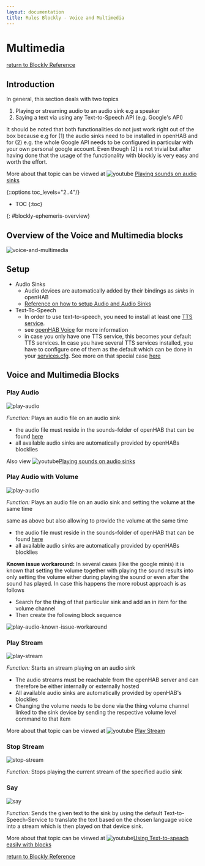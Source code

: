 ```yaml
---
layout: documentation
title: Rules Blockly - Voice and Multimedia
---
```

<!-- markdownlint-disable MD036 -->

# Multimedia

[return to Blockly Reference](index.html#voice-and-multimedia)

## Introduction

In general, this section deals with two topics

1) Playing or streaming audio to an audio sink e.g a speaker
1) Saying a text via using any Text-to-Speech API (e.g. Google's API)

It should be noted that both functionalities do not just work right out of the box because e.g for (1) the audio sinks need to be installed in openHAB and for (2) e.g. the whole Google API needs to be configured in particular with your own personal google account.
Even though (2) is not trivial but after having done that the usage of the functionality with blockly is very easy and worth the effort.

More about that topic can be viewed at ![youtube](../images/blockly/youtube-logo-small.png) [Playing sounds on audio sinks](https://youtu.be/EdllUlJ7p6k?t=2035)

{::options toc_levels="2..4"/}

- TOC
{:toc}

{: #blockly-ephemeris-overview}

## Overview of the Voice and Multimedia blocks

![voice-and-multimedia](../images/blockly/blockly-voice-and-multimedia.png)

## Setup

- Audio Sinks
  - Audio devices are automatically added by their bindings as _sinks_ in openHAB
  - [Reference on how to setup Audio and Audio Sinks](https://www.openhab.org/docs/configuration/multimedia.html)
- Text-To-Speech
  - In order to use text-to-speech, you need to install at least one [TTS service](https://www.openhab.org/addons/#voice).
  - see [openHAB Voice](https://www.openhab.org/docs/configuration/multimedia.html#voice) for more information
  - in case you only have one TTS service, this becomes your default TTS services.
  In case you have several TTS services installed, you have to configure one of them as the default which can be done in your [services.cfg](https://github.com/openhab/openhab-distro/blob/master/distributions/distribution-resources/src/main/resources/runtime/etc/services.cfg#L20).
  See more on that special case [here](https://community.openhab.org/t/where-to-set-default-tts-voice/15450/2)

## Voice and Multimedia Blocks

### Play Audio

![play-audio](../images/blockly/blockly-play-audio.png)

_Function:_ Plays an audio file on an audio sink

- the audio file must reside in the sounds-folder of openHAB that can be found [here](https://community.openhab.org/t/blockly-reference/128785#openhab-configuration-files-7)
- all available audio sinks are automatically provided by openHABs blocklies

Also view ![youtube](../images/blockly/youtube-logo-small.png)[Playing sounds on audio sinks](https://youtu.be/EdllUlJ7p6k?t=2035)

### Play Audio with Volume

![play-audio](../images/blockly/blockly-play-audio-with-volume.png)

_Function:_ Plays an audio file on an audio sink and setting the volume at the same time

same as above but also allowing to provide the volume at the same time

- the audio file must reside in the sounds-folder of openHAB that can be found [here](https://community.openhab.org/t/blockly-reference/128785#openhab-configuration-files-7)
- all available audio sinks are automatically provided by openHABs blocklies

**Known issue workaround:**
In several cases (like the google minis) it is known that setting the volume together with playing the sound results into only setting the volume either during playing the sound or even after the sound has played.
In case this happens the more robust approach is as follows

- Search for the thing of that particular sink and add an in item for the volume channel
- Then create the following block sequence

![play-audio-known-issue-workaround](../images/blockly/blockly-play-audio-known-issue.png)

### Play Stream

![play-stream](../images/blockly/blockly-play-stream.png)

_Function:_ Starts an stream playing on an audio sink

- The audio streams must be reachable from the openHAB server and can therefore be either internally or externally hosted
- All available audio sinks are automatically provided by openHAB's blocklies
- Changing the volume needs to be done via the thing volume channel linked to the sink device by sending the respective volume level command to that item

More about that topic can be viewed at ![youtube](../images/blockly/youtube-logo-small.png) [Play Stream](https://youtu.be/hSRfooBKn9A?t=335)

### Stop Stream

![stop-stream](../images/blockly/blockly-stop-stream.png)

_Function:_ Stops playing the current stream of the specified audio sink

### Say

![say](../images/blockly/blockly-say.png)

_Function:_ Sends the given text to the sink by using the default Text-to-Speech-Service to translate the text based on the chosen language voice into a stream which is then played on that device sink.

More about that topic can be viewed at ![youtube](../images/blockly/youtube-logo-small.png)[Using Text-to-speach easily with blocks](https://youtu.be/EdllUlJ7p6k?t=2403)

[return to Blockly Reference](index.html#voice-and-multimedia)
